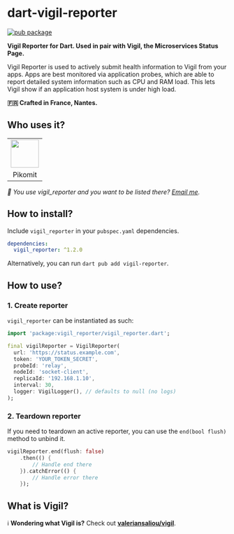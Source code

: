 # dart-vigil-reporter

[![pub package](https://img.shields.io/pub/v/vigil_reporter.svg)](https://pub.dev/packages/vigil_reporter)

**Vigil Reporter for Dart. Used in pair with Vigil, the Microservices Status Page.**

Vigil Reporter is used to actively submit health information to Vigil from your apps. Apps are best monitored via application probes, which are able to report detailed system information such as CPU and RAM load. This lets Vigil show if an application host system is under high load.

**🇫🇷 Crafted in France, Nantes.**

## Who uses it?

<table>
	<tr>
		<td align="center">
			<a href="https://pikomit.com/">
				<img src="https://cdn.pikomit.com/vigil/icon.jpg" width="64" />
			</a>
		</td>
	</tr>
	<tr>
		<td align="center">Pikomit</td>
	</tr>
</table>

_👋 You use vigil_reporter and you want to be listed there? [Email me](mailto:go.jroussel@gmail.com)._

## How to install?

Include `vigil_reporter` in your `pubspec.yaml` dependencies.

```yaml
dependencies:
  vigil_reporter: ^1.2.0
```

Alternatively, you can run `dart pub add vigil-reporter`.

## How to use?

### 1. Create reporter

`vigil_reporter` can be instantiated as such:

```dart
import 'package:vigil_reporter/vigil_reporter.dart';

final vigilReporter = VigilReporter(
  url: 'https://status.example.com',
  token: 'YOUR_TOKEN_SECRET',
  probeId: 'relay',
  nodeId: 'socket-client',
  replicaId: '192.168.1.10',
  interval: 30,
  logger: VigilLogger(), // defaults to null (no logs)
);
```

### 2. Teardown reporter

If you need to teardown an active reporter, you can use the `end(bool flush)` method to unbind it.

```dart
vigilReporter.end(flush: false)
	.then(() {
		// Handle end there
	}).catchError(() {
		// Handle error there
	});
```

## What is Vigil?

ℹ️ **Wondering what Vigil is?** Check out **[valeriansaliou/vigil](https://github.com/valeriansaliou/vigil)**.
